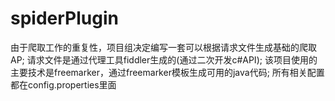# spiderPlugin

由于爬取工作的重复性，项目组决定编写一套可以根据请求文件生成基础的爬取AP;
请求文件是通过代理工具fiddler生成的(通过二次开发c#API);
该项目使用的主要技术是freemarker，通过freemarker模板生成可用的java代码;
所有相关配置都在config.properties里面
